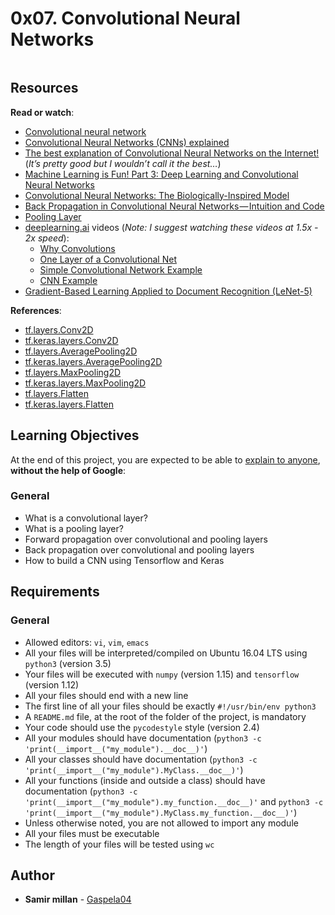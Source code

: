 <h1 class="gap">0x07. Convolutional Neural Networks</h1>
<article id="description" class="gap formatted-content">
<p><img src="https://holbertonintranet.s3.amazonaws.com/uploads/medias/2019/9/c9d2bd7153ac51f24e52.jpg?X-Amz-Algorithm=AWS4-HMAC-SHA256&amp;X-Amz-Credential=AKIARDDGGGOUWMNL5ANN%2F20200629%2Fus-east-1%2Fs3%2Faws4_request&amp;X-Amz-Date=20200629T155439Z&amp;X-Amz-Expires=86400&amp;X-Amz-SignedHeaders=host&amp;X-Amz-Signature=591e05646b0590dba1a2b1e039fc81385cd723c48c047c01e4a5f759283d53b2" alt="" style=""></p>

<h2>Resources</h2>

<p><strong>Read or watch</strong>:</p>

<ul>
<li><a href="/rltoken/KOQSWajVz2BF6QuIM0ZyXg" title="Convolutional neural network" target="_blank">Convolutional neural network</a> </li>
<li><a href="/rltoken/YsCwFCpCZn5dIJM95qc2Dg" title="Convolutional Neural Networks (CNNs) explained" target="_blank">Convolutional Neural Networks (CNNs) explained</a> </li>
<li><a href="/rltoken/lOzKGVsnF4czDq1iVG5CJw" title="The best explanation of Convolutional Neural Networks on the Internet!" target="_blank">The best explanation of Convolutional Neural Networks on the Internet!</a> (<em>It’s pretty good but I wouldn’t call it the best…</em>)</li>
<li><a href="/rltoken/S99iSsHQKr6d73WbYH5uEw" title="Machine Learning is Fun! Part 3: Deep Learning and Convolutional Neural Networks" target="_blank">Machine Learning is Fun! Part 3: Deep Learning and Convolutional Neural Networks</a> </li>
<li><a href="/rltoken/XrV_YYGzqFEIZ6QIvDG7pQ" title="Convolutional Neural Networks: The Biologically-Inspired Model" target="_blank">Convolutional Neural Networks: The Biologically-Inspired Model</a> </li>
<li><a href="/rltoken/iA2Fms5XMdRM7qxt22D7aQ" title="Back Propagation in Convolutional Neural Networks — Intuition and Code" target="_blank">Back Propagation in Convolutional Neural Networks — Intuition and Code</a> </li>
<li><a href="/rltoken/X2wFWCk1U97QfUUMV7hcwA" title="Pooling Layer" target="_blank">Pooling Layer</a> </li>
<li><a href="/rltoken/BE_hLHcLBPNMkWJFFGaHNw" title="deeplearning.ai" target="_blank">deeplearning.ai</a> videos (<em>Note: I suggest watching these videos at 1.5x - 2x speed</em>):

<ul>
<li><a href="/rltoken/pbJeODUGde5jWyVRzbYZWA" title="Why Convolutions" target="_blank">Why Convolutions</a> </li>
<li><a href="/rltoken/hQJA3cgC2mGBk4OfQkRqzg" title="One Layer of a Convolutional Net" target="_blank">One Layer of a Convolutional Net</a></li>
<li><a href="/rltoken/8AU4cPmX3jn8wkd0f0h-bg" title="Simple Convolutional Network Example" target="_blank">Simple Convolutional Network Example</a></li>
<li><a href="/rltoken/JXJg5MMzZ4JEbM8Wv7oemw" title="CNN Example" target="_blank">CNN Example</a></li>
</ul></li>
<li><a href="/rltoken/R84em95wWIF6PEEu4WG7HA" title="Gradient-Based Learning Applied to Document Recognition (LeNet-5)" target="_blank">Gradient-Based Learning Applied to Document Recognition (LeNet-5)</a> </li>
</ul>

<p><strong>References</strong>:</p>

<ul>
<li><a href="/rltoken/DVk3zlZ0Q-qGix8jJS27bA" title="tf.layers.Conv2D" target="_blank">tf.layers.Conv2D</a> </li>
<li><a href="/rltoken/PpoH6RtuEqP9GWIgDi18Sg" title="tf.keras.layers.Conv2D" target="_blank">tf.keras.layers.Conv2D</a> </li>
<li><a href="/rltoken/PkgB8zBWir6YXZ4gvCB1RQ" title="tf.layers.AveragePooling2D" target="_blank">tf.layers.AveragePooling2D</a> </li>
<li><a href="/rltoken/j4DpfEFcJtEUCuSgt8ajUQ" title="tf.keras.layers.AveragePooling2D" target="_blank">tf.keras.layers.AveragePooling2D</a> </li>
<li><a href="/rltoken/zWhYkmtNCgm-mcYhQpfc9w" title="tf.layers.MaxPooling2D" target="_blank">tf.layers.MaxPooling2D</a> </li>
<li><a href="/rltoken/npndxYxY_sK3UkY9wixirg" title="tf.keras.layers.MaxPooling2D" target="_blank">tf.keras.layers.MaxPooling2D</a> </li>
<li><a href="/rltoken/CratgY38hewNI2b5Ggl63g" title="tf.layers.Flatten" target="_blank">tf.layers.Flatten</a> </li>
<li><a href="/rltoken/KMgCZoFmgC5644KqsAivPA" title="tf.keras.layers.Flatten" target="_blank">tf.keras.layers.Flatten</a> </li>
</ul>

<h2>Learning Objectives</h2>

<p>At the end of this project, you are expected to be able to <a href="/rltoken/aQ-z_4V5LRCdYapcTGaQig" title="explain to anyone" target="_blank">explain to anyone</a>, <strong>without the help of Google</strong>:</p>

<h3>General</h3>

<ul>
<li>What is a convolutional layer?</li>
<li>What is a pooling layer?</li>
<li>Forward propagation over convolutional and pooling layers</li>
<li>Back propagation over convolutional and pooling layers</li>
<li>How to build a CNN using Tensorflow and Keras</li>
</ul>

<h2>Requirements</h2>

<h3>General</h3>

<ul>
<li>Allowed editors: <code>vi</code>, <code>vim</code>, <code>emacs</code></li>
<li>All your files will be interpreted/compiled on Ubuntu 16.04 LTS using <code>python3</code> (version 3.5)</li>
<li>Your files will be executed with <code>numpy</code> (version 1.15) and <code>tensorflow</code> (version 1.12)</li>
<li>All your files should end with a new line</li>
<li>The first line of all your files should be exactly <code>#!/usr/bin/env python3</code></li>
<li>A <code>README.md</code> file, at the root of the folder of the project, is mandatory</li>
<li>Your code should use the <code>pycodestyle</code> style (version 2.4)</li>
<li>All your modules should have documentation (<code>python3 -c 'print(__import__("my_module").__doc__)'</code>)</li>
<li>All your classes should have documentation (<code>python3 -c 'print(__import__("my_module").MyClass.__doc__)'</code>)</li>
<li>All your functions (inside and outside a class) should have documentation (<code>python3 -c 'print(__import__("my_module").my_function.__doc__)'</code> and <code>python3 -c 'print(__import__("my_module").MyClass.my_function.__doc__)'</code>)</li>
<li>Unless otherwise noted, you are not allowed to import any module</li>
<li>All your files must be executable</li>
<li>The length of your files will be tested using <code>wc</code></li>
</ul>

  </article>

## Author
* **Samir millan** - [Gaspela04](https://github.com/Gaspela04)
